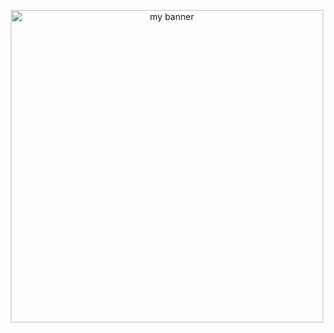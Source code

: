 <p align="center">
<img src="https://github.com/user-attachments/assets/d4b82e62-6b10-4697-b8b5-e012c0148c54" alt="my banner" height="500px">
</p>
